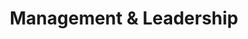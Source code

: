 ---
title: "Management & Leadership"
category: "management"
icon: "management"
order: 1
skills:
  - name: "Team Leadership"
    level: 85
    years: 6
  - name: "Mentoring"
    level: 90
    years: 8
  - name: "Recruitment"
    level: 80
    years: 5
  - name: "Strategic Planning"
    level: 85
    years: 5
---